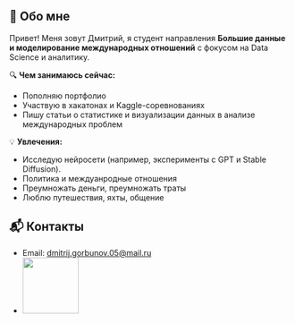 
## 👋 Обо мне

Привет! Меня зовут Дмитрий, я студент направления **Большие данные и моделирование международных отношений** с фокусом на Data Science и аналитику.

🔍 **Чем занимаюсь сейчас:**
- Пополняю портфолио
- Участвую в хакатонах и Kaggle-соревнованиях
- Пишу статьи о статистике и визуализации данных в анализе международных проблем

💡 **Увлечения:**
- Исследую нейросети (например, эксперименты с GPT и Stable Diffusion).
- Политика и междуанродные отношения
- Преумножать деньги, преумножать траты
- Люблю путешествия, яхты, общение

## 📬 Контакты
- Email: dmitrij.gorbunov.05@mail.ru
- [<img src="https://img.shields.io/badge/Telegram-2CA5E0?logo=telegram&logoColor=white" width="100"/>](https://t.me/laharpe) 
